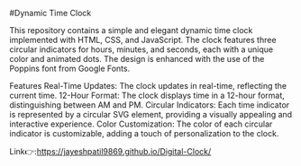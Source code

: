 #Dynamic Time Clock

This repository contains a simple and elegant dynamic time clock implemented with HTML, CSS, and JavaScript. The clock features three circular indicators for hours, minutes, and seconds, each with a unique color and animated dots. The design is enhanced with the use of the Poppins font from Google Fonts.

Features
Real-Time Updates: The clock updates in real-time, reflecting the current time.
12-Hour Format: The clock displays time in a 12-hour format, distinguishing between AM and PM.
Circular Indicators: Each time indicator is represented by a circular SVG element, providing a visually appealing and interactive experience.
Color Customization: The color of each circular indicator is customizable, adding a touch of personalization to the clock.


Link👉:https://jayeshpatil9869.github.io/Digital-Clock/
